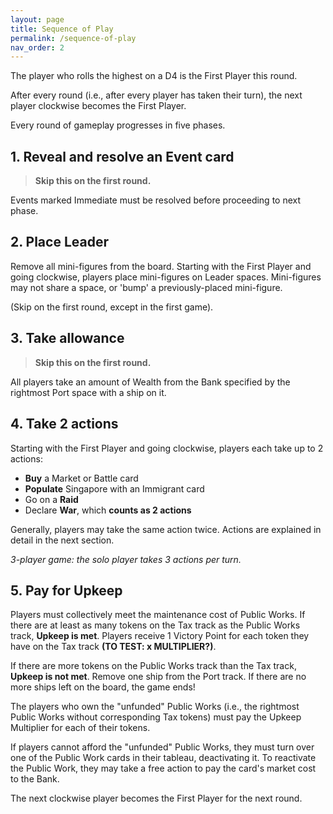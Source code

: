 ```yaml
---
layout: page
title: Sequence of Play
permalink: /sequence-of-play
nav_order: 2
---
```


The player who rolls the highest on a D4 is the First Player this round.

After every round (i.e., after every player has taken their turn), the next player clockwise becomes the First Player.


Every round of gameplay progresses in five phases.

## 1. Reveal and resolve an Event card

> **Skip this on the first round.**

Events marked Immediate must be resolved before proceeding to next phase.

## 2. Place Leader

Remove all mini-figures from the board. Starting with the First Player and going clockwise, players place mini-figures on Leader spaces. Mini-figures may not share a space, or 'bump' a previously-placed mini-figure.

(Skip on the first round, except in the first game).

## 3. Take allowance

> **Skip this on the first round.**

All players take an amount of Wealth from the Bank specified by the rightmost Port space with a ship on it.

## 4. Take 2 actions

Starting with the First Player and going clockwise, players each take up to 2 actions:

- **Buy** a Market or Battle card
- **Populate** Singapore with an Immigrant card
- Go on a **Raid**
- Declare **War**, which **counts as 2 actions**

Generally, players may take the same action twice. Actions are explained in detail in the next section.

*3-player game: the solo player takes 3 actions per turn.*

## 5. Pay for Upkeep
Players must collectively meet the maintenance cost of Public Works. If there are at least as many tokens on the Tax track as the Public Works track, **Upkeep is met**. Players receive 1 Victory Point for each token they have on the Tax track **(TO TEST: x MULTIPLIER?)**.

If there are more tokens on the Public Works track than the Tax track, **Upkeep is not met**. Remove one ship from the Port track. If there are no more ships left on the board, the game ends!

The players who own the "unfunded" Public Works (i.e., the rightmost Public Works without corresponding Tax tokens) must pay the Upkeep Multiplier for each of their tokens.

If players cannot afford the "unfunded" Public Works, they must turn over one of the Public Work cards in their tableau, deactivating it. To reactivate the Public Work, they may take a free action to pay the card's market cost to the Bank.

The next clockwise player becomes the First Player for the next round.